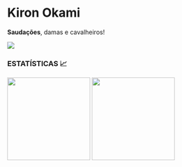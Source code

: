 # Kiron Okami

**Saudações**, damas e cavalheiros!

<img src= "![[https://github.com/Kiron-Okami/Kiron-Okami/assets/164359342/534b0cf3-40c9-4000-9b2e-de315f0f3dd8]]" >

<h3>ESTATÍSTICAS 📈</h3>
    <img align="center" height="190em" src="https://github-readme-stats.vercel.app/api?username=Kiron-Okami&show_icons=true&theme=react&include_all_commits=true&count_private=false"/> 
    <img align="center" height="190em" src="https://github-readme-stats.vercel.app/api/top-langs/?username=Kiron-Okami&layout=compact&langs_count=7&theme=react"/>
